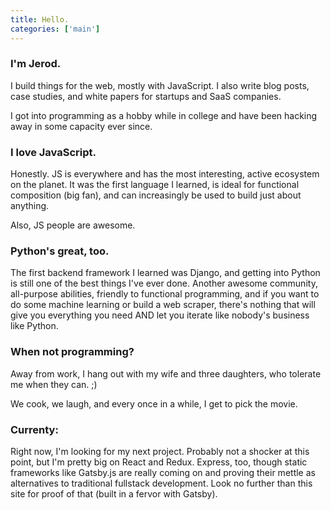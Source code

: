 ```yaml
---
title: Hello.
categories: ['main']
---
```


### I'm Jerod.
I build things for the web, mostly with JavaScript. I also write blog posts, case studies, and white papers for startups and SaaS companies.

I got into programming as a hobby while in college and have been hacking away in some capacity ever since.

### I love JavaScript.
Honestly. JS is everywhere and has the most interesting, active ecosystem on the planet. It was the first language I learned, is ideal for functional composition (big fan), and can increasingly be used to build just about anything.

Also, JS people are awesome.

### Python's great, too.
The first backend framework I learned was Django, and getting into Python is still one of the best things I've ever done. Another awesome community, all-purpose abilities, friendly to functional programming, and if you want to do some machine learning or build a web scraper, there's nothing that will give you everything you need AND let you iterate like nobody's business like Python.

### When not programming?
Away from work, I hang out with my wife and three daughters, who tolerate me when they can. ;)

We cook, we laugh, and every once in a while, I get to pick the movie.

### Currenty:
Right now, I'm looking for my next project. Probably not a shocker at this point, but I'm pretty big on React and Redux. Express, too, though static frameworks like Gatsby.js are really coming on and proving their mettle as alternatives to traditional fullstack development. Look no further than this site for proof of that (built in a fervor with Gatsby).
